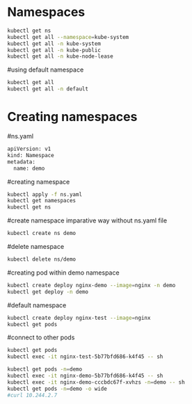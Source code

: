 # Namespaces
```sh
kubectl get ns
kubectl get all --namespace=kube-system
kubectl get all -n kube-system
kubectl get all -n kube-public
kubectl get all -n kube-node-lease
```

#using default namespace
```sh
kubectl get all
kubectl get all -n default
```

# Creating namespaces
#ns.yaml
```sh
apiVersion: v1
kind: Namespace
metadata:
  name: demo
```
#creating namespace
```sh
kubectl apply -f ns.yaml
kubectl get namespaces
kubectl get ns
```

#create namespace imparative way without ns.yaml file
```sh
kubectl create ns demo
```

#delete namespace
```sh
kubectl delete ns/demo
```

#creating pod within demo namespace
```sh
kubectl create deploy nginx-demo --image=nginx -n demo
kubectl get deploy -n demo
```

#default namespace
```sh
kubectl create deploy nginx-test --image=nginx
kubectl get pods
```

#connect to other pods
```sh
kubectl get pods
kubectl exec -it nginx-test-5b77bfd686-k4f45 -- sh

kubectl get pods -n=demo
kubectl exec -it nginx-demo-5b77bfd686-k4f45 -- sh
kubectl exec -it nginx-demo-cccbdc67f-xvhzs -n=demo -- sh
kubectl get pods -n=demo -o wide
#curl 10.244.2.7
```
